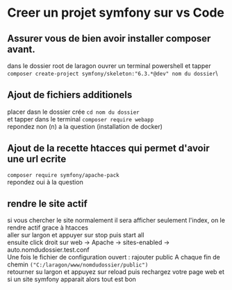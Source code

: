 # Creer un projet symfony sur vs Code
## Assurer vous de bien avoir installer composer avant.
dans le dossier root de laragon ouvrer un terminal powershell et tapper `composer create-project symfony/skeleton:"6.3.*@dev" nom du dossier`\
## Ajout de fichiers additionels
placer dasn le dossier crée `cd nom du dossier`\
et tapper dans le terminal `composer require webapp`\
repondez non (n) a la question (installation de docker) 
## Ajout de la recette htacces qui permet d'avoir une url ecrite
`composer require symfony/apache-pack`\
repondez oui à la question 
## rendre le site actif 
si vous chercher le site normalement il sera afficher seulement l'index, on le rendre actif grace à htacces\
aller sur largon et appuyer sur stop puis start all\
ensuite click droit sur web -> Apache -> sites-enabled -> auto.nomdudossier.test.conf\
Une fois le fichier de configuration ouvert : rajouter public A chaque fin de chemin `("C:/laragon/www/nomdudossier/public")`\
retourner su largon et appuyez sur reload puis rechargez votre page web et si un site symfony apparait alors tout est bon 

